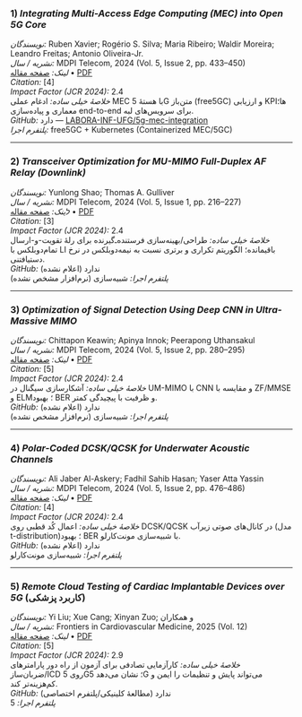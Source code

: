 ### 1) *Integrating Multi-Access Edge Computing (MEC) into Open 5G Core*  
*نویسندگان:* Ruben Xavier; Rogério S. Silva; Maria Ribeiro; Waldir Moreira; Leandro Freitas; Antonio Oliveira-Jr.  
*نشریه / سال:* MDPI Telecom, 2024 (Vol. 5, Issue 2, pp. 433–450)  
*لینک:* [صفحه مقاله](https://www.mdpi.com/2673-4001/5/2/22) • [PDF](https://www.mdpi.com/2673-4001/5/2/22/pdf)  
*Citation:* [4]  
*Impact Factor (JCR 2024):* 2.4  
*خلاصهٔ خیلی ساده:* ادغام عملی MEC با هستهٔ 5G متن‌باز (free5GC) و ارزیابی KPIها؛ معماری و پیاده‌سازی end-to-end برای سرویس‌های لبه.  
*GitHub:* دارد — [LABORA-INF-UFG/5g-mec-integration](https://github.com/LABORA-INF-UFG/5g-mec-integration)  
*پلتفرم اجرا:* free5GC + Kubernetes (Containerized MEC/5GC)

---

### 2) *Transceiver Optimization for MU-MIMO Full-Duplex AF Relay (Downlink)*  
*نویسندگان:* Yunlong Shao; Thomas A. Gulliver  
*نشریه / سال:* MDPI Telecom, 2024 (Vol. 5, Issue 1, pp. 216–227)  
*לینک:* [صفحه مقاله](https://www.mdpi.com/2673-4001/5/1/11) • [PDF](https://www.mdpi.com/2673-4001/5/1/11/pdf)  
*Citation:* [3]  
*Impact Factor (JCR 2024):* 2.4  
*خلاصهٔ خیلی ساده:* طراحی/بهینه‌سازی فرستنده‌ـ‌گیرنده برای رلهٔ تقویت-و-ارسال تمام‌دوبلکس با LI باقیمانده؛ الگوریتم تکراری و برتری نسبت به نیمه‌دوبلکس در نرخ دستیافتنی.  
*GitHub:* ندارد (اعلام نشده)  
*پلتفرم اجرا:* شبیه‌سازی (نرم‌افزار مشخص نشده)

---

### 3) *Optimization of Signal Detection Using Deep CNN in Ultra-Massive MIMO*  
*نویسندگان:* Chittapon Keawin; Apinya Innok; Peerapong Uthansakul  
*نشریه / سال:* MDPI Telecom, 2024 (Vol. 5, Issue 2, pp. 280–295)  
*لینک:* [صفحه مقاله](https://www.mdpi.com/2673-4001/5/2/14) • [PDF](https://www.mdpi.com/2673-4001/5/2/14/pdf)  
*Citation:* [5]  
*Impact Factor (JCR 2024):* 2.4  
*خلاصهٔ خیلی ساده:* آشکارسازی سیگنال در UM-MIMO با CNN و مقایسه با ZF/MMSE و ELM؛ بهبود BER و ظرفیت با پیچیدگی کمتر.  
*GitHub:* ندارد (اعلام نشده)  
*پلتفرم اجرا:* شبیه‌سازی (نرم‌افزار مشخص نشده)

---

### 4) *Polar-Coded DCSK/QCSK for Underwater Acoustic Channels*  
*نویسندگان:* Ali Jaber Al-Askery; Fadhil Sahib Hasan; Yaser Atta Yassin  
*نشریه / سال:* MDPI Telecom, 2024 (Vol. 5, Issue 2, pp. 476–486)  
*لینک:* [صفحه مقاله](https://www.mdpi.com/2673-4001/5/2/24) • [PDF](https://www.mdpi.com/2673-4001/5/2/24/pdf)  
*Citation:* [4]  
*Impact Factor (JCR 2024):* 2.4  
*خلاصهٔ خیلی ساده:* اعمال کُد قطبی روی DCSK/QCSK در کانال‌های صوتی زیرآب (مدل t-distribution)؛ بهبود BER با شبیه‌سازی مونت‌کارلو.  
*GitHub:* ندارد (اعلام نشده)  
*پلتفرم اجرا:* شبیه‌سازی مونت‌کارلو

---

### 5) *Remote Cloud Testing of Cardiac Implantable Devices over 5G* (کاربرد پزشکی)  
*نویسندگان:* Yi Liu; Xue Cang; Xinyan Zuo; و همکاران  
*نشریه / سال:* Frontiers in Cardiovascular Medicine, 2025 (Vol. 12)  
*لینک:* [صفحه مقاله](https://www.frontiersin.org/journals/cardiovascular-medicine/articles/10.3389/fcvm.2025.1470848/full) • [PDF](https://www.frontiersin.org/journals/cardiovascular-medicine/articles/10.3389/fcvm.2025.1470848/pdf)  
*Citation:* [5]  
*Impact Factor (JCR 2024):* 2.9  
*خلاصهٔ خیلی ساده:* کارآزمایی تصادفی برای آزمون از راه دور پارامترهای ضربان‌ساز/ICD روی 5G؛ نشان می‌دهد 5G می‌تواند پایش و تنظیمات را ایمن و کم‌هزینه‌تر کند.  
*GitHub:* ندارد (مطالعهٔ کلینیکی/پلتفرم اختصاصی)  
*پلتفرم اجرا:* 5
